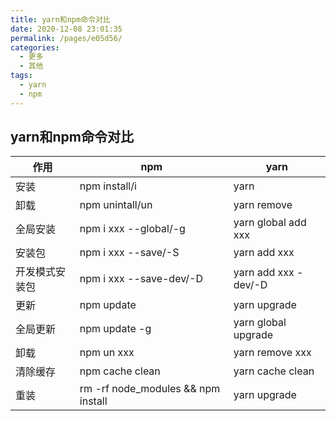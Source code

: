```yaml
---
title: yarn和npm命令对比
date: 2020-12-08 23:01:35
permalink: /pages/e05d56/
categories:
  - 更多
  - 其他
tags:
  - yarn
  - npm
---
```


## yarn和npm命令对比

| 作用           | npm                                | yarn                 |
| -------------- | ---------------------------------- | -------------------- |
| 安装           | npm install/i                      | yarn                 |
| 卸载           | npm unintall/un                    | yarn remove          |
| 全局安装       | npm i xxx --global/-g              | yarn global add xxx  |
| 安装包         | npm i xxx --save/-S                | yarn add xxx         |
| 开发模式安装包 | npm i xxx --save-dev/-D            | yarn add xxx -dev/-D |
| 更新           | npm update                         | yarn upgrade         |
| 全局更新       | npm update -g                      | yarn global upgrade  |
| 卸载           | npm un xxx                         | yarn remove xxx      |
| 清除缓存       | npm cache clean                    | yarn cache clean     |
| 重装           | rm -rf node_modules && npm install | yarn upgrade         |